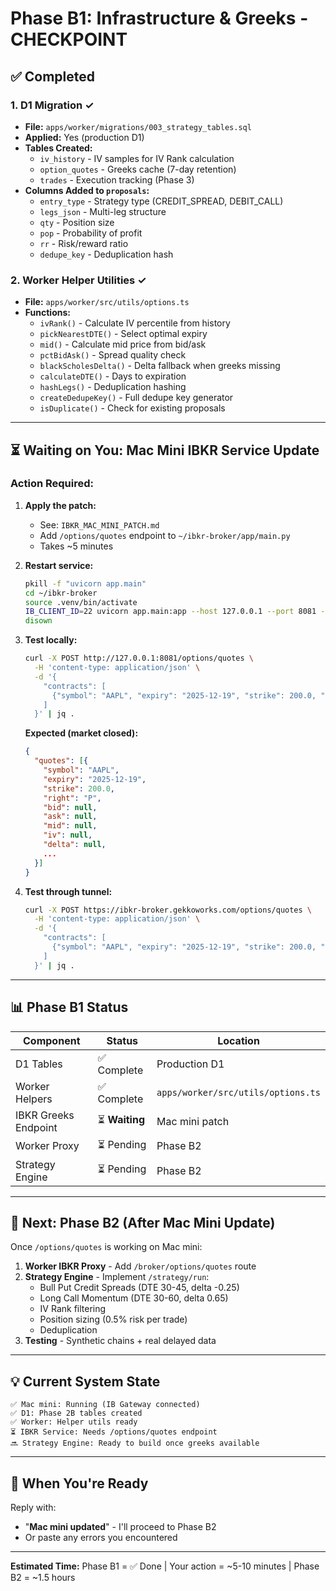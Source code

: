 # Phase B1: Infrastructure & Greeks - CHECKPOINT

## ✅ Completed

### **1. D1 Migration** ✓
- **File:** `apps/worker/migrations/003_strategy_tables.sql`
- **Applied:** Yes (production D1)
- **Tables Created:**
  - `iv_history` - IV samples for IV Rank calculation
  - `option_quotes` - Greeks cache (7-day retention)
  - `trades` - Execution tracking (Phase 3)
- **Columns Added to `proposals`:**
  - `entry_type` - Strategy type (CREDIT_SPREAD, DEBIT_CALL)
  - `legs_json` - Multi-leg structure
  - `qty` - Position size
  - `pop` - Probability of profit
  - `rr` - Risk/reward ratio
  - `dedupe_key` - Deduplication hash

### **2. Worker Helper Utilities** ✓
- **File:** `apps/worker/src/utils/options.ts`
- **Functions:**
  - `ivRank()` - Calculate IV percentile from history
  - `pickNearestDTE()` - Select optimal expiry
  - `mid()` - Calculate mid price from bid/ask
  - `pctBidAsk()` - Spread quality check
  - `blackScholesDelta()` - Delta fallback when greeks missing
  - `calculateDTE()` - Days to expiration
  - `hashLegs()` - Deduplication hashing
  - `createDedupeKey()` - Full dedupe key generator
  - `isDuplicate()` - Check for existing proposals

---

## ⏳ **Waiting on You: Mac Mini IBKR Service Update**

### **Action Required:**

1. **Apply the patch:**
   - See: `IBKR_MAC_MINI_PATCH.md`
   - Add `/options/quotes` endpoint to `~/ibkr-broker/app/main.py`
   - Takes ~5 minutes

2. **Restart service:**
   ```bash
   pkill -f "uvicorn app.main"
   cd ~/ibkr-broker
   source .venv/bin/activate
   IB_CLIENT_ID=22 uvicorn app.main:app --host 127.0.0.1 --port 8081 --loop asyncio > broker.out.log 2> broker.err.log &
   disown
   ```

3. **Test locally:**
   ```bash
   curl -X POST http://127.0.0.1:8081/options/quotes \
     -H 'content-type: application/json' \
     -d '{
       "contracts": [
         {"symbol": "AAPL", "expiry": "2025-12-19", "strike": 200.0, "right": "P"}
       ]
     }' | jq .
   ```

   **Expected (market closed):**
   ```json
   {
     "quotes": [{
       "symbol": "AAPL",
       "expiry": "2025-12-19",
       "strike": 200.0,
       "right": "P",
       "bid": null,
       "ask": null,
       "mid": null,
       "iv": null,
       "delta": null,
       ...
     }]
   }
   ```

4. **Test through tunnel:**
   ```bash
   curl -X POST https://ibkr-broker.gekkoworks.com/options/quotes \
     -H 'content-type: application/json' \
     -d '{
       "contracts": [
         {"symbol": "AAPL", "expiry": "2025-12-19", "strike": 200.0, "right": "P"}
       ]
     }' | jq .
   ```

---

## 📊 **Phase B1 Status**

| Component | Status | Location |
|-----------|--------|----------|
| D1 Tables | ✅ Complete | Production D1 |
| Worker Helpers | ✅ Complete | `apps/worker/src/utils/options.ts` |
| IBKR Greeks Endpoint | ⏳ **Waiting** | Mac mini patch |
| Worker Proxy | ⏳ Pending | Phase B2 |
| Strategy Engine | ⏳ Pending | Phase B2 |

---

## 🚀 **Next: Phase B2 (After Mac Mini Update)**

Once `/options/quotes` is working on Mac mini:

1. **Worker IBKR Proxy** - Add `/broker/options/quotes` route
2. **Strategy Engine** - Implement `/strategy/run`:
   - Bull Put Credit Spreads (DTE 30-45, delta -0.25)
   - Long Call Momentum (DTE 30-60, delta 0.65)
   - IV Rank filtering
   - Position sizing (0.5% risk per trade)
   - Deduplication
3. **Testing** - Synthetic chains + real delayed data

---

## 💡 **Current System State**

```
✅ Mac mini: Running (IB Gateway connected)
✅ D1: Phase 2B tables created
✅ Worker: Helper utils ready
⏳ IBKR Service: Needs /options/quotes endpoint
🔜 Strategy Engine: Ready to build once greeks available
```

---

## 📝 **When You're Ready**

Reply with:
- "**Mac mini updated**" - I'll proceed to Phase B2
- Or paste any errors you encountered

---

**Estimated Time:** Phase B1 = ✅ Done | Your action = ~5-10 minutes | Phase B2 = ~1.5 hours

